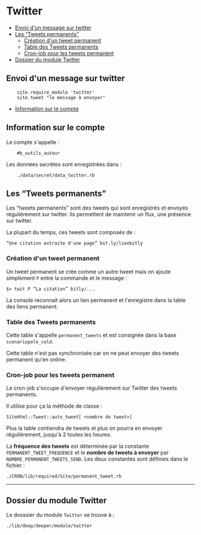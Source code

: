 # Twitter

* [Envoi d'un message sur twitter](#envoidunmessagetwitter)
* [Les “Tweets permanents”](#messagespermanents)
  * [Création d'un tweet permanent](#creationduntweetpermanent)
  * [Table des Tweets permanents](#tabledestweetspermanent)
  * [Cron-job pour les tweets permanent](#cronjobpourlescitations)
* [Dossier du module Twitter](#dossiermoduletwitter)


<a name='envoidunmessagetwitter'></a>

## Envoi d'un message sur twitter


        site.require_module 'twitter'
        site.tweet "le message à envoyer"

* [Information sur le compte](#informationsurlecompte)
<a name='informationsurlecompte'></a>

## Information sur le compte

Le compte s'appelle :

        #b_outils_auteur

Les données secrètes sont enregistrées dans :

        ./data/secret/data_twitter.rb


<a name='messagespermanents'></a>

## Les “Tweets permanents”

Les “tweets permanents” sont des tweets qui sont enregistrés et envoyés régulièrement sur twitter. Ils permettent de maintenir un flux, une présence sur twitter.

La plupart du temps, ces tweets sont composés de :

    “Une citation extraite d'une page” bit.ly/lienbitly

<a name='creationduntweetpermanent'></a>

### Création d'un tweet permanent

Un tweet permanent se crée comme un autre tweet mais on ajoute simplement `P` entre la commande et le message :

    $> twit P “La citation” bitly/...

La console reconnait alors un lien permanent et l'enregistre dans la table des liens permanent.

<a name='tabledestweetspermanent'></a>

### Table des Tweets permanents

Cette table s'appelle `permanent_tweets` et est consignée dans la base `scenariopole_cold`.

Cette table n'est pas synchronisée car on ne peut envoyer des tweets permanent qu'en online.

<a name='cronjobpourlescitations'></a>

### Cron-job pour les tweets permanent

Le cron-job s'occupe d'envoyer régulièrement sur Twitter des tweets permanents.

Il utilise pour ça la méthode de classe :

    SiteHtml::Tweet::auto_tweet[ <nombre de tweet>]

Plus la table contiendra de tweets et plus on pourra en envoyer régulièrement, jusqu'à 2 toutes les heures.

La **fréquence des tweets** est déterminée par la constante `PERMANENT_TWEET_FREQUENCE` et le **nombre de tweets à envoyer** par `NOMBRE_PERMANENT_TWEETS_SEND`. Les deux constantes sont définies dans le fichier :

    ./CRON/lib/required/Site/permanent_tweet.rb

---------------------------------------------------------------------

<a name='dossiermoduletwitter'></a>

## Dossier du module Twitter

Le dosssier du module `Twitter` se trouve à :

    ./lib/deep/deeper/module/twitter
